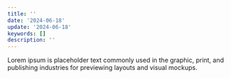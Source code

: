 ```yaml
---
title: ''
date: '2024-06-18'
update: '2024-06-18'
keywords: []
description: ''
---
```


Lorem ipsum is placeholder text commonly used in the graphic, print, and publishing industries for previewing
layouts and visual mockups.
